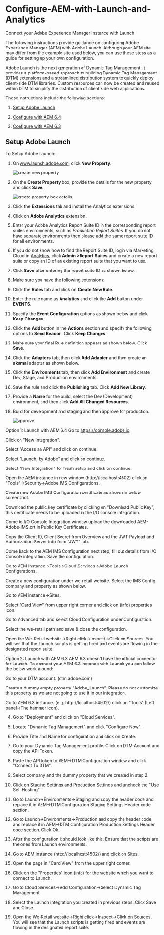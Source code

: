 # Configure-AEM-with-Launch-and-Analytics
Connect your Adobe Experience Manager Instance with Launch

The following instructions provide guidance on configuring Adobe Experience Manager (AEM) with Adobe Launch. Although your AEM site may differ from the example site used below, you can use these steps as a guide for setting up your own configuration.

Adobe Launch is the next generation of Dynamic Tag Management. It provides a platform-based approach to building Dynamic Tag Management (DTM) extensions and a streamlined distribution system to quickly deploy client-side DTM libraries. Custom resources can now be created and reused within DTM to simplify the distribution of client side web applications.

These instructions include the following sections:

1. [Setup Adobe Launch](#Launch)

1. [Configure with AEM 6.4](#64)

1. [Configure with AEM 6.3](#63)

## <a name="Launch">Setup Adobe Launch</a>

To Setup Adobe Launch:


1. On www.launch.adobe.com, click **New Property**.

     ![create new property](https://user-images.githubusercontent.com/29133525/35232042-a62c732e-ff57-11e7-9210-1205d6d9e46c.png)

1. On the **Create Property** box, provide the details for the new property and click **Save.**

     ![create property box details](https://user-images.githubusercontent.com/29133525/35232087-c8a33c3a-ff57-11e7-82ff-8b68c085726a.png)

1. Click the **Extensions** tab and install the Analytics extensions

1. Click on **Adobe Analytics** extension.

1. Enter your Adobe Analytics Report Suite ID in the corresponding report suites environments, such as *Production Report Suites*. If you do not have separate environments then please add the same report suite ID for all environments.

1. If you do not know how to find the Report Suite ID, login via Marketing Cloud in [Analytics](https://sc.omniture.com/login/), click **Admin >Report Suites** and create a new report suite or copy an ID of an existing report suite that you want to use.

1. Click **Save** after entering the report suite ID as shown below.

1. Make sure you have the following extensions:


1. Click the **Rules** tab and click on **Create New Rule**.


1. Enter the rule name as **Analytics** and click the **Add** button under **EVENTS**.


1. Specify the **Event Configuration** options as shown below and click **Keep Changes**.


1. Click the **Add** button in the **Actions** section and specify the following options to **Send Beacon**. Click **Keep Changes**.


1. Make sure your final Rule definition appears as shown below. Click **Save**.


1. Click the **Adapters** tab, then click **Add Adapter** and then create an **akamai** adapter as shown below.



1. Click the **Environments** tab, then click **Add Environment** and create Dev, Stage, and Production environments.




1. Save the rule and click the **Publishing** tab. Click **Add New Library**.




1. Provide a **Name** for the build, select the Dev (Development) environment, and then click **Add All Changed Resources**.



1. Build for development and staging and then approve for production.

     ![approve](https://user-images.githubusercontent.com/29133525/36567904-4def5bda-17e5-11e8-982f-018ed830170d.png)












Option 1: Launch with AEM 6.4
Go to https://console.adobe.io

Click on "New Integration".



Select "Access an API" and click on continue.



Select "Launch, by Adobe" and click on continue.



Select "New Integration" for fresh setup and click on continue.



Open the AEM instance in new window (http://localhost:4502) click on "Tools"->Security→Adobe IMS Configurations.



Create new Adobe IMS Configuration certificate as shown in below screenshot.



Download the public key certificate by clicking on "Download Public Key", this certificate needs to be uploaded in the I/O console integration.





Come to I/O Console Integration window upload the downloaded AEM-Adobe-IMS.crt in Public Key Certificates.



Copy the Client ID, Client Secret from Overview and the JWT Payload and Authorization Server info from "JWT" tab.



Come back to the AEM IMS Configuration next step, fill out details from I/O Console integration. Save the configuration.



Go to AEM Instance->Tools→Cloud Services→Adobe Launch Configurations.



Create a new configuration under we-retail website. Select the IMS Config, company and property as shown below.



Go to AEM instance->Sites.



Select "Card View" from upper right corner and click on (info) properties icon.



Go to Advanced tab and select Cloud Configuration under Configuration.



Select the we-retail path and save & close the configuration.



Open the We-Retail website→Right click->Inspect→Click on Sources. You will see that the Launch scripts is getting fired and events are flowing in the designated report suite.








Option 2: Launch with AEM 6.3
AEM 6.3 doesn't have the official connector for Launch. To connect your AEM 6.3 instance with Launch you can follow the below work around:

Go to your DTM account. (dtm.adobe.com)

Create a dummy empty property "Adobe_Launch". Please do not customize this property as we are not going to use it in our integration.



Go to AEM 6.3 instance. (e.g. http://localhost:4502/) click on "Tools" (Left panel->The hammer icon).



4. Go to "Deployment" and click on "Cloud Services".



5. Locate "Dynamic Tag Management" and click "Configure Now".



6. Provide Title and Name for configuration and click on Create.



7. Go to your Dynamic Tag Management profile. Click on DTM Account and copy the API Token.



8. Paste the API token to AEM→DTM Configuration window and click "Connect To DTM".





9. Select company and the dummy property that we created in step 2.



10. Click on Staging Settings and Production Settings and uncheck the "Use Self Hosting".



11. Go to Launch->Environments→Staging and copy the header code and replace it in AEM→DTM Configuration Staging Settings Header code section.



12. Go to Launch->Environments→Production and copy the header code and replace it in AEM→DTM Configuration Production Settings Header code section. Click Ok.



13. After the configuration it should look like this. Ensure that the scripts are the ones from Launch environments.



14. Go to AEM instance (http://localhost:4502/) and click on Sites.



15. Open the page in "Card View" from the upper right corner.



16. Click on the "Properties" icon (info) for the website which you want to connect to Launch.



17. Go to Cloud Services→Add Configuration→Select Dynamic Tag Management



18. Select the Launch integration you created in previous steps. Click Save and Close.



19. Open the We-Retail website→Right click->Inspect→Click on Sources. You will see that the Launch scripts is getting fired and events are flowing in the designated report suite.


